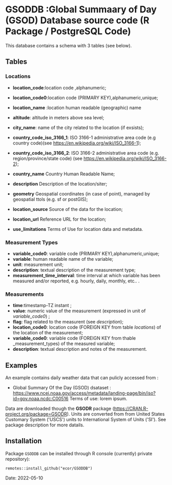 # GSODDB :Global Summaary of Day (GSOD)  Database source code (R Package / PostgreSQL Code)

This  database contains a schema with 3 tables (see below). 

## Tables 

### Locations


* __location_code__:location code ,alphanumeric;

* __location_code0__:location code (PRIMARY KEY),alphanumeric,unique;
* __location_name__	:location human readable (geographic) name
* __altitude__:	altitude in meters above sea level; 
* __city_name__:	name of the city related to the location (if exsists);
* __country_code_iso_3166_1__:	ISO 3166-1 administrative area code (e.g  country code)(see https://en.wikipedia.org/wiki/ISO_3166-1);
* __country_code_iso_3166_2__:	ISO 3166-2 administrative area code (e.g. region/province/state code) (see https://en.wikipedia.org/wiki/ISO_3166-2);
* __country_name__	Country Human Readable Name;
* __description__	Description of the location/siter;
* __geometry__	Geospatial coordinates (in case of point), managed by geospatial ttols (e.g. sf or postGIS);
* __location_source__	Source of the data for the location;
* __location_url__	Reference URL for the location;
* __use_limitations__	Terms of Use for location data and metadata.

### Measurement Types

* __variable_code0__: variable code (PRIMARY KEY),alphanumeric,unique;
* __variable__:    human readable name of the variable;
* __unit__: measurement unit;
* __description__: textual description of the measurement type;
* __measurement_time_interval__: time interval at which variable has been measured and/or reported, e.g. hourly, daily, monthly, etc.. .

### Measurements

* __time__:timestamp-TZ instant   ;
* __value__: numeric value of the measurement (expressed in unit of _variable_code0_)    ;
* __flag__:  flag related to the measurent (see _description_);
* __location_code0__:  location code (FOREIGN KEY from table _locations_) of the location of the measurement;
* __variable_code0__:  variable code (FOREIGN KEY from thable _measurement_types) of the measured variable;
* __description__:  textual description and notes of the measurement. 


## Examples

An example contains daily weather data that can pulicly accessed from : 

* Global Summary Of the Day (GSOD) dsataset : https://www.ncei.noaa.gov/access/metadata/landing-page/bin/iso?id=gov.noaa.ncdc:C00516 Terms of use: lorem ipsum.

Data are downloaded though the **GSODR** package (https://CRAN.R-project.org/package=GSODR).  Units are converted from from United States Customary System ('USCS') units to International System of Units ('SI'). See package description for more datails. 


## Installation 


Package `GSODDB` can be installed through R console (currently) private repository):


```
remotes::install_github("ecor/GSODDB")
```


Date: 2022-05-10


